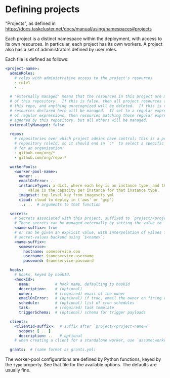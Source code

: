 # Defining projects

"Projects", as defined in <https://docs.taskcluster.net/docs/manual/using/namespaces#projects>

Each project is a distinct namespace within the deployment, with access to its own resources.
In particular, each project has its own workers. A project also has a set of administrators
defined by user roles.

Each file is defined as follows:

```yaml
<project-name>:
  adminRoles:
    # roles with administrative access to the project's resources
    - role1
    - ..

  # "externally managed" means that the resources in this project are managed outside
  # of this repository.  If this is false, then all project resources are managed by
  # this repo, and anything unrecognized will be deleted.  If this is true, then only
  # resources declared here will be managed.  If set to a regular expression or list
  # of regular expressions, then resources matching those regular expressions will be
  # ignored by this repository, but all others will be managed.
  externallyManaged: false

  repos:
    # repositories over which project admins have control; this is a prefix of a tc-github
    # repository roleId, so it should end in `:*` to select a specific repository, or `/*`
    # for an organization:
    - github.com/org/*
    - github.com/org/repo:*

  workerPools:
    <worker-pool-name>:
      owner: ..
      emailOnError: ..
      instanceTypes: a dict, where each key is an instance type, and the
          value is the capacity per instance for that instance type.
      imageset: top level key from imagesets.yml
      cloud: cloud to deploy in ('aws' or 'gcp')
      ..: ..  # arguments to that function

  secrets:
    # Secrets associated with this project, suffixed to `project/<project-name>/`.
    # These secrets can be managed externally by setting the value to `true`:
    <name-suffix>: true
    # or can be given an explicit value, with interpolation of values from the
    # secret-values backend using `$<name>`:
    <name-suffix>:
      someservice:
        hostname: someservice.com
        username: $someservice-username
        password: $someservice-password

  hooks:
    # hooks, keyed by hookId.
    <hookId>:
      name:           # hook name, defaulting to hookId
      description:    # (optional)
      owner:          # (required) email of the owner
      emailOnError:   # (optional) if true, email the owner on firing errors
      schedule:       # (optional) list of cron schedules
      task:           # (required) task template
      triggerSchema:  # (optional) schema for trigger payloads

  clients:
    <clientId-suffix>:  # suffix after `project/<project-name>/`
      scopes: [ .. ]
      description: ..   # optional
    # when creating a client for a standalone worker, use `assume:worker-id:..` and `assume:worker-pool:..`.

  grants:  # (same format as grants.yml)
```

The worker-pool configurations are defined by Python functions, keyed by the `type` property.
See that file for the available options.  The defaults are usually fine.
